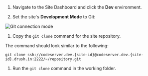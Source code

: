 1. Navigate to the Site Dashboard and click the **<span class="fa fa-wrench"></span> Dev** environment.

1. Set the site's **Development Mode** to Git:

  ![Git connection mode](../../../../images/dashboard/connection-mode-git.png)

1. Copy the `git clone` command for the site repository.

  The command should look similar to the following:

  ```shell{promptUser:user}
  git clone ssh://codeserver.dev.{site-id}@codeserver.dev.{site-id}.drush.in:2222/~/repository.git
  ```

1. Run the `git clone` command in the working folder.
